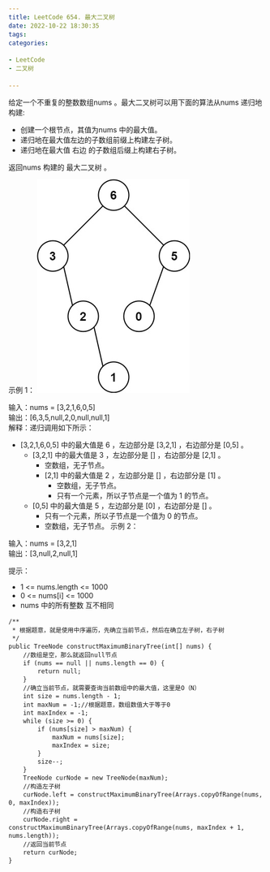 ```yaml
---
title: LeetCode 654. 最大二叉树
date: 2022-10-22 18:30:35
tags:
categories:

- LeetCode
- 二叉树

---
```

给定一个不重复的整数数组nums 。最大二叉树可以用下面的算法从nums 递归地构建:

* 创建一个根节点，其值为nums 中的最大值。
* 递归地在最大值左边的子数组前缀上构建左子树。
* 递归地在最大值 右边 的子数组后缀上构建右子树。

返回nums 构建的 最大二叉树 。

<!--more-->

示例 1：
![](../images/leetcode654/tree1.jpg)

输入：nums = [3,2,1,6,0,5]  
输出：[6,3,5,null,2,0,null,null,1]  
解释：递归调用如下所示：

- [3,2,1,6,0,5] 中的最大值是 6 ，左边部分是 [3,2,1] ，右边部分是 [0,5] 。
    - [3,2,1] 中的最大值是 3 ，左边部分是 [] ，右边部分是 [2,1] 。
        - 空数组，无子节点。
        - [2,1] 中的最大值是 2 ，左边部分是 [] ，右边部分是 [1] 。
            - 空数组，无子节点。
            - 只有一个元素，所以子节点是一个值为 1 的节点。
    - [0,5] 中的最大值是 5 ，左边部分是 [0] ，右边部分是 [] 。
        - 只有一个元素，所以子节点是一个值为 0 的节点。
        - 空数组，无子节点。
          示例 2：

输入：nums = [3,2,1]  
输出：[3,null,2,null,1]

提示：

* 1 <= nums.length <= 1000
* 0 <= nums[i] <= 1000
* nums 中的所有整数 互不相同

```
/**
 * 根据题意，就是使用中序遍历，先确立当前节点，然后在确立左子树，右子树
 */
public TreeNode constructMaximumBinaryTree(int[] nums) {
    //数组是空，那么就返回null节点
    if (nums == null || nums.length == 0) {
        return null;
    }
    //确立当前节点，就需要查询当前数组中的最大值，这里是O（N）
    int size = nums.length - 1;
    int maxNum = -1;//根据题意，数组数值大于等于0
    int maxIndex = -1;
    while (size >= 0) {
        if (nums[size] > maxNum) {
            maxNum = nums[size];
            maxIndex = size;
        }
        size--;
    }
    TreeNode curNode = new TreeNode(maxNum);
    //构造左子树
    curNode.left = constructMaximumBinaryTree(Arrays.copyOfRange(nums, 0, maxIndex));
    //构造右子树
    curNode.right = constructMaximumBinaryTree(Arrays.copyOfRange(nums, maxIndex + 1, nums.length));
    //返回当前节点
    return curNode;
}

```


